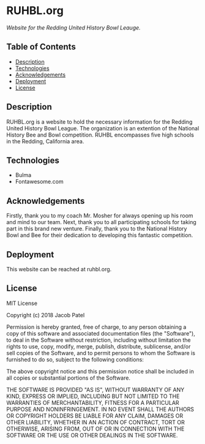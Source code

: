 # RUHBL.org

*Website for the Redding United History Bowl Leauge.* 

## Table of Contents
- [Description](#description)
- [Technologies](#technologies)
- [Acknowledgements](#acknowledgements)
- [Deployment](#deployment)
- [License](#license)

## Description

RUHBL.org is a website to hold the necessary information for the Redding United History Bowl League. The organization is an extention of the National History Bee and Bowl competition. RUHBL encompasses five high schools in the Redding, California area.

## Technologies

* Bulma
* Fontawesome.com

## Acknowledgements

Firstly, thank you to my coach Mr. Mosher for always opening up his room and mind to our team. Next, thank you to all participating schools for taking part in this brand new venture. Finally, thank you to the National History Bowl and Bee for their dedication to developing this fantastic competition.

## Deployment

This website can be reached at ruhbl.org.

## License

 MIT License

Copyright (c) 2018 Jacob Patel

Permission is hereby granted, free of charge, to any person obtaining a copy
of this software and associated documentation files (the "Software"), to deal
in the Software without restriction, including without limitation the rights
to use, copy, modify, merge, publish, distribute, sublicense, and/or sell
copies of the Software, and to permit persons to whom the Software is
furnished to do so, subject to the following conditions:

The above copyright notice and this permission notice shall be included in all
copies or substantial portions of the Software.

THE SOFTWARE IS PROVIDED "AS IS", WITHOUT WARRANTY OF ANY KIND, EXPRESS OR
IMPLIED, INCLUDING BUT NOT LIMITED TO THE WARRANTIES OF MERCHANTABILITY,
FITNESS FOR A PARTICULAR PURPOSE AND NONINFRINGEMENT. IN NO EVENT SHALL THE
AUTHORS OR COPYRIGHT HOLDERS BE LIABLE FOR ANY CLAIM, DAMAGES OR OTHER
LIABILITY, WHETHER IN AN ACTION OF CONTRACT, TORT OR OTHERWISE, ARISING FROM,
OUT OF OR IN CONNECTION WITH THE SOFTWARE OR THE USE OR OTHER DEALINGS IN THE
SOFTWARE.
